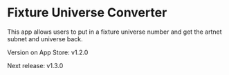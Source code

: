 # Fixture Universe Converter

This app allows users to put in a fixture universe number and get the artnet subnet and universe back.

Version on App Store: v1.2.0

Next release: v1.3.0
